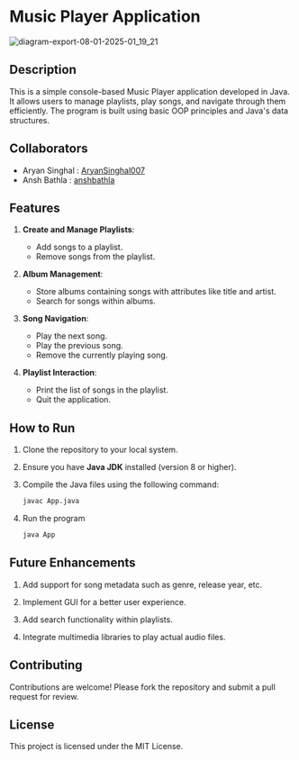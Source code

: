 # Music Player Application

![diagram-export-08-01-2025-01_19_21](https://github.com/user-attachments/assets/8422251d-0741-4635-b621-59250680baa0)
## Description
This is a simple console-based Music Player application developed in Java. It allows users to manage playlists, play songs, and navigate through them efficiently. The program is built using basic OOP principles and Java's data structures.

## Collaborators
- Aryan Singhal : [AryanSinghal007](https://github.com/AryanSinghal007)
- Ansh Bathla : [anshbathla](https://github.com/anshbathla)

## Features
1. **Create and Manage Playlists**:
   - Add songs to a playlist.
   - Remove songs from the playlist.

2. **Album Management**:
   - Store albums containing songs with attributes like title and artist.
   - Search for songs within albums.

3. **Song Navigation**:
   - Play the next song.
   - Play the previous song.
   - Remove the currently playing song.

4. **Playlist Interaction**:
   - Print the list of songs in the playlist.
   - Quit the application.

## How to Run

1. Clone the repository to your local system.
2. Ensure you have **Java JDK** installed (version 8 or higher).
3. Compile the Java files using the following command:

   ```bash
   javac App.java
4. Run the program

   ```bash
   java App

## Future Enhancements

1. Add support for song metadata such as genre, release year, etc.

2. Implement GUI for a better user experience.

3. Add search functionality within playlists.

4. Integrate multimedia libraries to play actual audio files.

## Contributing
Contributions are welcome! Please fork the repository and submit a pull request for review.

## License
This project is licensed under the MIT License.
